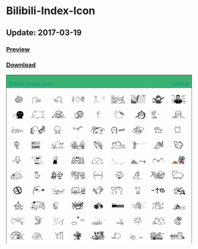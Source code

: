 # Bilibili-Index-Icon

## Update: 2017-03-19

### [Preview](https://maijz128.github.io/bilibili-index-icon/)

### [Download](https://maijz128.github.io/bilibili-index-icon/)

![image](https://github.com/maijz128/bilibili-index-icon/raw/master/GIF.gif)
